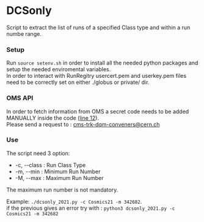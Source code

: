 # DCSonly

Script to extract the list of runs of a specified Class type and within a run numbe range. 

### Setup

Run `source setenv.sh` in order to install all the needed python packages and setup the needed enviromental variables.  
In order to interact with RunRegitry usercert.pem and userkey.pem files need to be correctly set on either ./globus or private/ dir.

### OMS API

In order to fetch information from OMS a secret code needs to be added MANUALLY inside the code ([line 12](https://github.com/arossi83/DCSonly/blob/main/dcsonly_2022.py#L12)).  
Please send a request to : cms-trk-dqm-conveners@cern.ch

### Use

The script need 3 option:
* -c, --class : Run Class Type
* -m, --min : Minimum Run Number
* -M, --max : Maximum Run Number

The maximum run number is not mandatory. 

Example: `./dcsonly_2021.py -c Cosmics21 -m 342682`.  
if the previous gives an error try with : `python3 dcsonly_2021.py -c Cosmics21 -m 342682`
